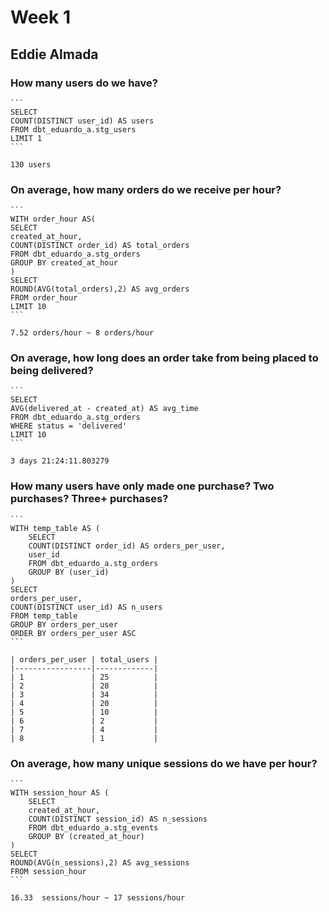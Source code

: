 # Week 1
## Eddie Almada

### How many users do we have?
    ```
    SELECT
    COUNT(DISTINCT user_id) AS users
    FROM dbt_eduardo_a.stg_users
    LIMIT 1
    ```

    130 users

### On average, how many orders do we receive per hour?
    ```
    WITH order_hour AS(
    SELECT
    created_at_hour,
    COUNT(DISTINCT order_id) AS total_orders
    FROM dbt_eduardo_a.stg_orders
    GROUP BY created_at_hour
    )
    SELECT 
    ROUND(AVG(total_orders),2) AS avg_orders
    FROM order_hour
    LIMIT 10
    ```

    7.52 orders/hour ~ 8 orders/hour

### On average, how long does an order take from being placed to being delivered?
    ```
    SELECT 
    AVG(delivered_at - created_at) AS avg_time
    FROM dbt_eduardo_a.stg_orders
    WHERE status = 'delivered'
    LIMIT 10
    ```

    3 days 21:24:11.803279

### How many users have only made one purchase? Two purchases? Three+ purchases?
    ```
    WITH temp_table AS (
        SELECT
        COUNT(DISTINCT order_id) AS orders_per_user,
        user_id
        FROM dbt_eduardo_a.stg_orders
        GROUP BY (user_id)
    )
    SELECT 
    orders_per_user,
    COUNT(DISTINCT user_id) AS n_users
    FROM temp_table
    GROUP BY orders_per_user
    ORDER BY orders_per_user ASC
    ```

    | orders_per_user | total_users |
    |-----------------|-------------|
    | 1               | 25          |
    | 2               | 28          |
    | 3               | 34          |
    | 4               | 20          |
    | 5               | 10          |
    | 6               | 2           |
    | 7               | 4           |
    | 8               | 1           |

### On average, how many unique sessions do we have per hour?
    ```
    WITH session_hour AS (
        SELECT
        created_at_hour,
        COUNT(DISTINCT session_id) AS n_sessions
        FROM dbt_eduardo_a.stg_events
        GROUP BY (created_at_hour)
    )
    SELECT 
    ROUND(AVG(n_sessions),2) AS avg_sessions
    FROM session_hour
    ```
    
    16.33  sessions/hour ~ 17 sessions/hour